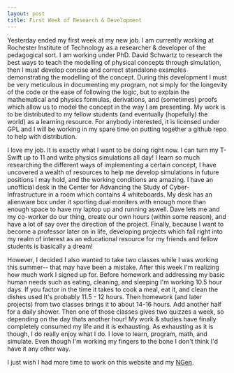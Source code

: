 ```yaml
---
layout: post
title: First Week of Research & Development
---
```


Yesterday ended my first week at my new job. I am currently working at Rochester Institute of Technology as a researcher & developer of the pedagogical sort. I am working under PhD. David Schwartz to research the best ways to teach the modelling of physical concepts through simulation, then I must develop concise and correct standalone examples demonstrating the modelling of the concept. During this development I must be very meticulous in documenting my program, not simply for the longevity of the code or the ease of following the logic, but to explain the mathematical and physics formulas, derivations, and (sometimes) proofs which allow us to model the concept in the way I am presenting. My work is to be distributed to my fellow students (and eventually (hopefully) the world) as a learning resource. For anybody interested, it is licensed under GPL and I will be working in my spare time on putting together a github repo to help with distribution.

I love my job. It is exactly what I want to be doing right now. I can turn my T-Swift up to 11 and write physics simulations all day! I learn so much researching the different ways of implementing a certain concept, I have uncovered a wealth of resources to help me develop simulations in future positions I may hold, and the working conditions are amazing. I have an unofficial desk in the Center for Advancing the Study of Cyber-Infrastructure in a room which contains 4 whiteboards. My desk has an alienware box under it sporting dual moniters with enough more than enough space to have my laptop up and running aswell. Dave lets me and my co-worker do our thing, create our own hours (within some reason), and have a lot of say over the direction of the project. Finally, because I want to become a professor later on in life, developing projects which fall right into my realm of interest as an educational resource for my friends and fellow students is basically a dream!

However, I decided I also wanted to take two classes while I was working this summer-- that may have been a mistake. After this week I'm realizing how much work I signed up for. Before homework and addressing my basic human needs such as eating, cleaning, and sleeping I'm working 10.5 hour days. If you factor in the time it takes to cook a meal, eat it, and clean the dishes used It's probably 11.5 - 12 hours. Then homework (and later projects) from two classes brings it to about 14-16 hours. Add another half for a daily shower. Then one of those classes gives two quizzes a week, so depending on the day thats another hour! My work & studies have finally completely consumed my life and it is exhausting. As exhausting as it is though, I do really enjoy what I do. I love to learn, program, math, and simulate. Even though I'm working my fingers to the bone I don't think I'd have it any other way.

I just wish I had more time to work on this website and my [NGen](https://github.com/MrNex/NGen).
